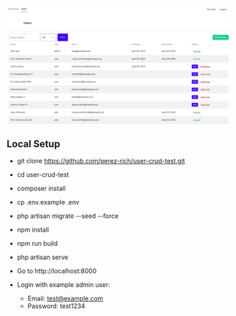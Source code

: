 ![User Crud Test Image](./user-crud-test-example.png?raw=true "User Crud Test Image")

## Local Setup

- git clone https://github.com/perez-rich/user-crud-test.git
- cd user-crud-test
- composer install 
- cp .env.example .env
- php artisan migrate --seed --force
- npm install
- npm run build
- php artisan serve

- Go to http://localhost:8000
- Login with example admin user:
    - Email: test@example.com
    - Password: test1234
